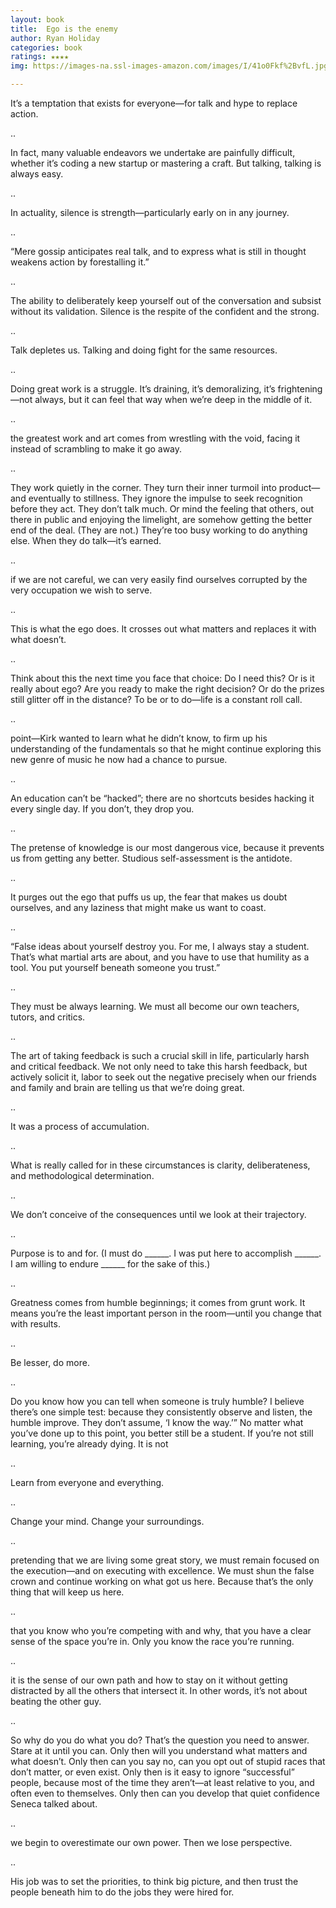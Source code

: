 ```yaml
---
layout: book
title:  Ego is the enemy
author: Ryan Holiday
categories: book
ratings: ★★★★
img: https://images-na.ssl-images-amazon.com/images/I/41o0Fkf%2BvfL.jpg

---
```




It’s a temptation that exists for everyone—for talk and hype to replace action.

..

In fact, many valuable endeavors we undertake are painfully difficult, whether it’s coding a new startup or mastering a craft. But talking, talking is always easy.

..

In actuality, silence is strength—particularly early on in any journey.

..

“Mere gossip anticipates real talk, and to express what is still in thought weakens action by forestalling it.”

..

The ability to deliberately keep yourself out of the conversation and subsist without its validation. Silence is the respite of the confident and the strong.

..

Talk depletes us. Talking and doing fight for the same resources.

..

Doing great work is a struggle. It’s draining, it’s demoralizing, it’s frightening—not always, but it can feel that way when we’re deep in the middle of it.

..

the greatest work and art comes from wrestling with the void, facing it instead of scrambling to make it go away.

..

They work quietly in the corner. They turn their inner turmoil into product—and eventually to stillness. They ignore the impulse to seek recognition before they act. They don’t talk much. Or mind the feeling that others, out there in public and enjoying the limelight, are somehow getting the better end of the deal. (They are not.) They’re too busy working to do anything else. When they do talk—it’s earned.

..

if we are not careful, we can very easily find ourselves corrupted by the very occupation we wish to serve.

..

This is what the ego does. It crosses out what matters and replaces it with what doesn’t.

..

Think about this the next time you face that choice: Do I need this? Or is it really about ego? Are you ready to make the right decision? Or do the prizes still glitter off in the distance? To be or to do—life is a constant roll call.

..

point—Kirk wanted to learn what he didn’t know, to firm up his understanding of the fundamentals so that he might continue exploring this new genre of music he now had a chance to pursue.

..

An education can’t be “hacked”; there are no shortcuts besides hacking it every single day. If you don’t, they drop you.

..

The pretense of knowledge is our most dangerous vice, because it prevents us from getting any better. Studious self-assessment is the antidote.

..

It purges out the ego that puffs us up, the fear that makes us doubt ourselves, and any laziness that might make us want to coast.

..

“False ideas about yourself destroy you. For me, I always stay a student. That’s what martial arts are about, and you have to use that humility as a tool. You put yourself beneath someone you trust.”

..

They must be always learning. We must all become our own teachers, tutors, and critics.

..

The art of taking feedback is such a crucial skill in life, particularly harsh and critical feedback. We not only need to take this harsh feedback, but actively solicit it, labor to seek out the negative precisely when our friends and family and brain are telling us that we’re doing great.

..

It was a process of accumulation.

..

What is really called for in these circumstances is clarity, deliberateness, and methodological determination.

..

We don’t conceive of the consequences until we look at their trajectory.

..

Purpose is to and for. (I must do ______. I was put here to accomplish ______. I am willing to endure ______ for the sake of this.)

..

Greatness comes from humble beginnings; it comes from grunt work. It means you’re the least important person in the room—until you change that with results.

..

Be lesser, do more.

..

Do you know how you can tell when someone is truly humble? I believe there’s one simple test: because they consistently observe and listen, the humble improve. They don’t assume, ‘I know the way.’” No matter what you’ve done up to this point, you better still be a student. If you’re not still learning, you’re already dying. It is not

..

Learn from everyone and everything.

..

Change your mind. Change your surroundings.

..

pretending that we are living some great story, we must remain focused on the execution—and on executing with excellence. We must shun the false crown and continue working on what got us here. Because that’s the only thing that will keep us here.

..

that you know who you’re competing with and why, that you have a clear sense of the space you’re in. Only you know the race you’re running.

..

it is the sense of our own path and how to stay on it without getting distracted by all the others that intersect it. In other words, it’s not about beating the other guy.

..

So why do you do what you do? That’s the question you need to answer. Stare at it until you can. Only then will you understand what matters and what doesn’t. Only then can you say no, can you opt out of stupid races that don’t matter, or even exist. Only then is it easy to ignore “successful” people, because most of the time they aren’t—at least relative to you, and often even to themselves. Only then can you develop that quiet confidence Seneca talked about.

..

we begin to overestimate our own power. Then we lose perspective.

..

His job was to set the priorities, to think big picture, and then trust the people beneath him to do the jobs they were hired for.
